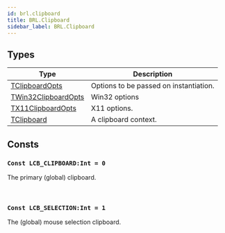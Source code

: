 ```yaml
---
id: brl.clipboard
title: BRL.Clipboard
sidebar_label: BRL.Clipboard
---
```



## Types
| Type | Description |
|---|---|
| [TClipboardOpts](../../brl/brl.clipboard/tclipboardopts) | Options to be passed on instantiation. |
| [TWin32ClipboardOpts](../../brl/brl.clipboard/twin32clipboardopts) | Win32 options |
| [TX11ClipboardOpts](../../brl/brl.clipboard/tx11clipboardopts) | X11 options. |
| [TClipboard](../../brl/brl.clipboard/tclipboard) | A clipboard context. |

## Consts

### `Const LCB_CLIPBOARD:Int = 0`

The primary (global) clipboard.

<br/>

### `Const LCB_SELECTION:Int = 1`

The (global) mouse selection clipboard.

<br/>

